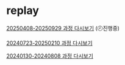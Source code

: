 # replay

[20250408-20250929 과정 다시보기](https://bit.ly/42dLeL1) (🕗진행중)

[20240723-20250210 과정 다시보기](https://bit.ly/3LU7jGP)

[20240130-20240808 과정 다시보기](https://bit.ly/4f9bQTo)

<!-- [20230725-20240202 과정 다시보기](https://bit.ly/44UUZin) -->
